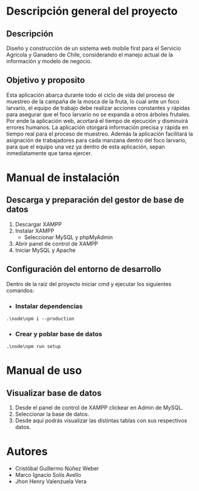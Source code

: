 # Descripción general del proyecto

## Descripción

Diseño y construcción de un sistema web mobile first para el Servicio Agrícola y Ganadero de Chile, considerando el manejo actual de la información y modelo de negocio.

## Objetivo y proposito

Esta aplicación abarca durante todo el ciclo de vida del proceso de muestreo de la campaña de la mosca de la fruta, lo cual ante un foco larvario, el equipo de trabajo debe realizar acciones constantes y rápidas para asegurar que el foco larvario no se expanda a otros árboles frutales. Por ende la aplicación web, acortará el tiempo de ejecución y disminuirá errores humanos. La aplicación otorgará información precisa y rápida en tiempo real para el proceso de muestreo. Además la aplicación facilitará la asignación de trabajadores para cada manzana dentro del foco larvario, para que el equipo una vez ya dentro de esta aplicación, sepan inmediatamente que tarea ejercer. 

# Manual de instalación

## Descarga y preparación del gestor de base de datos

1. Descargar XAMPP
2. Instalar XAMPP
    + Seleccionar MySQL y phpMyAdmin
3. Abrir panel de control de XAMPP
3. Iniciar MySQL y Apache

## Configuración del entorno de desarrollo

Dentro de la raíz del proyecto iniciar cmd y ejecutar los siguientes comandos:
+ ### Instalar dependencias
```
.\node\npm i --production
```
+ ### Crear y poblar base de datos
```
.\node\npm run setup
```

# Manual de uso

## Visualizar base de datos

1. Desde el panel de control de XAMPP clickear en Admin de MySQL.
2. Seleccionar la base de datos.
3. Desde aquí podrás visualizar las distintas tablas con sus respectivos datos.

# Autores

+ Cristóbal Guillermo Núñez Weber
+ Marco Ignacio Solís Avello
+ Jhon Henry Valenzuela Vera